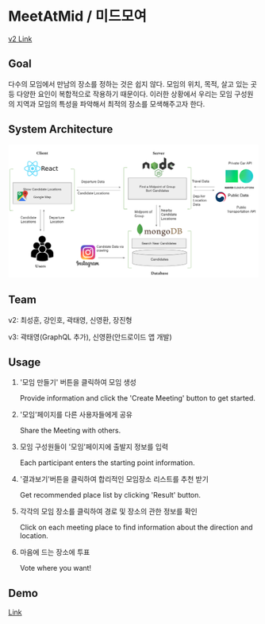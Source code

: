 # MeetAtMid / 미드모여

[v2 Link](https://github.com/kookmin-sw/2019-cap1-2019_5)

## Goal

다수의 모임에서 만남의 장소를 정하는 것은 쉽지 않다. 모임의 위치, 목적, 살고 있는 곳 등 다양한 요인이 복합적으로 작용하기 때문이다. 이러한 상황에서 우리는 모임 구성원의 지역과 모임의 특성을 파악해서 최적의 장소를 모색해주고자 한다.

## System Architecture

<img src="./doc/archi.PNG">

## Team

v2: 최성훈, 강인호, 곽태영, 신영환, 장진형

v3: 곽태영(GraphQL 추가), 신영환(안드로이드 앱 개발)

## Usage

1. '모임 만들기' 버튼을 클릭하여 모임 생성

    Provide information and click the 'Create Meeting' button to get started.

2. '모임'페이지를 다른 사용자들에게 공유

    Share the Meeting with others.

3. 모임 구성원들이 '모임'페이지에 출발지 정보를 입력

    Each participant enters the starting point information.

4. '결과보기'버튼을 클릭하여 합리적인 모임장소 리스트를 추천 받기

    Get recommended place list by clicking 'Result' button.

5. 각각의 모임 장소를 클릭하여 경로 및 장소의 관한 정보를 확인

    Click on each meeting place to find information about the direction and location.

6. 마음에 드는 장소에 투표

    Vote where you want!


## Demo
[Link](https://www.youtube.com/watch?v=iy-3Q11D7dg&feature=youtu.be)
